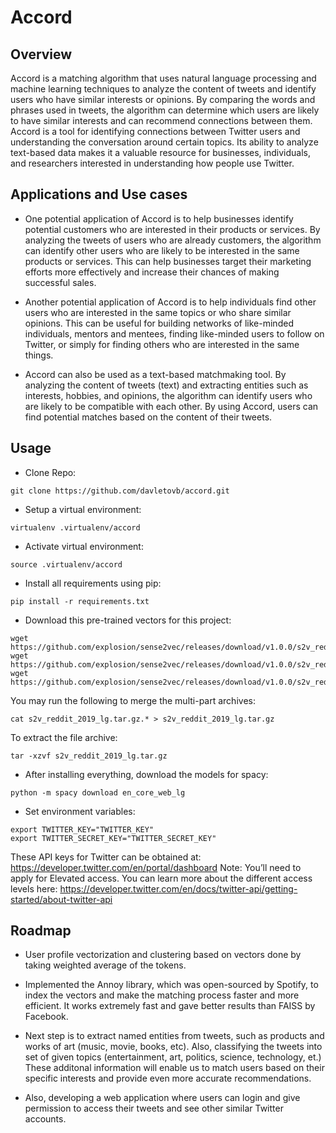 # Accord

## Overview

Accord is a matching algorithm that uses natural language processing and machine learning techniques to analyze the content of tweets and identify users who have similar interests or opinions. By comparing the words and phrases used in tweets, the algorithm can determine which users are likely to have similar interests and can recommend connections between them. Accord is a tool for identifying connections between Twitter users and understanding the conversation around certain topics. Its ability to analyze text-based data makes it a valuable resource for businesses, individuals, and researchers interested in understanding how people use Twitter.

## Applications and Use cases

* One potential application of Accord is to help businesses identify potential customers who are interested in their products or services. By analyzing the tweets of users who are already customers, the algorithm can identify other users who are likely to be interested in the same products or services. This can help businesses target their marketing efforts more effectively and increase their chances of making successful sales.

* Another potential application of Accord is to help individuals find other users who are interested in the same topics or who share similar opinions. This can be useful for building networks of like-minded individuals, mentors and mentees, finding like-minded users to follow on Twitter, or simply for finding others who are interested in the same things.

* Accord can also be used as a text-based matchmaking tool. By analyzing the content of tweets (text) and extracting entities such as interests, hobbies, and opinions, the algorithm can identify users who are likely to be compatible with each other. By using Accord, users can find potential matches based on the content of their tweets.

## Usage

* Clone Repo:
```
git clone https://github.com/davletovb/accord.git
```

* Setup a virtual environment: 
```
virtualenv .virtualenv/accord
```

* Activate virtual environment:
```
source .virtualenv/accord
```

* Install all requirements using pip:
```
pip install -r requirements.txt
```

* Download this pre-trained vectors for this project:

```
wget https://github.com/explosion/sense2vec/releases/download/v1.0.0/s2v_reddit_2019_lg.tar.gz.001
wget https://github.com/explosion/sense2vec/releases/download/v1.0.0/s2v_reddit_2019_lg.tar.gz.002
wget https://github.com/explosion/sense2vec/releases/download/v1.0.0/s2v_reddit_2019_lg.tar.gz.003
```

You may run the following to merge the multi-part archives:

```
cat s2v_reddit_2019_lg.tar.gz.* > s2v_reddit_2019_lg.tar.gz
```

To extract the file archive:
```
tar -xzvf s2v_reddit_2019_lg.tar.gz
```

* After installing everything, download the models for spacy:

```
python -m spacy download en_core_web_lg
```

* Set environment variables:
```
export TWITTER_KEY="TWITTER_KEY"
export TWITTER_SECRET_KEY="TWITTER_SECRET_KEY"
```
These API keys for Twitter can be obtained at: https://developer.twitter.com/en/portal/dashboard
Note: You’ll need to apply for Elevated access. You can learn more about the different access levels here: https://developer.twitter.com/en/docs/twitter-api/getting-started/about-twitter-api

## Roadmap

* User profile vectorization and clustering based on vectors done by taking weighted average of the tokens.

* Implemented the Annoy library, which was open-sourced by Spotify, to index the vectors and make the matching process faster and more efficient. It works extremely fast and gave better results than FAISS by Facebook.

* Next step is to extract named entities from tweets, such as products and works of art (music, movie, books, etc). Also, classifying the tweets into set of given topics (entertainment, art, politics, science, technology, et.) These additonal information will enable us to match users based on their specific interests and provide even more accurate recommendations.

* Also, developing a web application where users can login and give permission to access their tweets and see other similar Twitter accounts.
